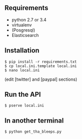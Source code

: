## Requirements
- python 2.7 or 3.4
- virtualenv
- (Posgresql)
- Elasticsearch

## Installation
```
$ pip install -r requirements.txt
$ cp local.ini.template local.ini
$ nano local.ini
```
(edit [twitter] and [paypal] sections)

## Run the API
```
$ pserve local.ini
```

## In another terminal
```
$ python get_tha_bleeps.py
```
